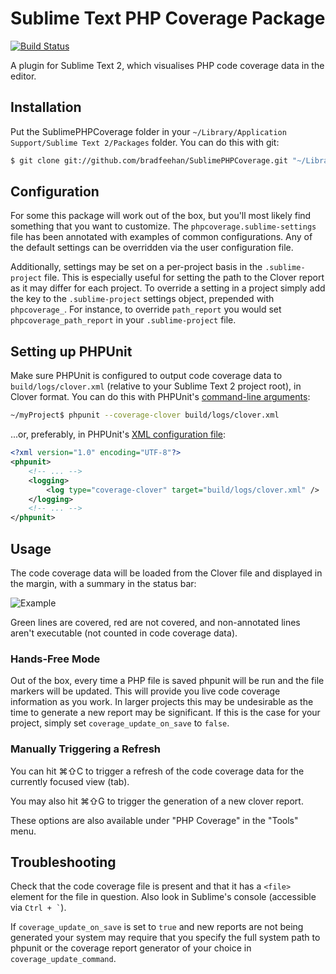 # Sublime Text PHP Coverage Package

[![Build Status](https://travis-ci.org/bradfeehan/SublimePHPCoverage.png?branch=master)](https://travis-ci.org/bradfeehan/SublimePHPCoverage)

A plugin for Sublime Text 2, which visualises PHP code coverage data in
the editor.

## Installation

Put the SublimePHPCoverage folder in your
`~/Library/Application Support/Sublime Text 2/Packages` folder. You can
do this with git:

```bash
$ git clone git://github.com/bradfeehan/SublimePHPCoverage.git "~/Library/Application Support/Sublime Text 2/Packages/SublimePHPCoverage"
```

## Configuration

For some this package will work out of the box, but you'll most likely find
something that you want to customize. The `phpcoverage.sublime-settings` file
has been annotated with examples of common configurations.  Any of the default
settings can be overridden via the user configuration file.

Additionally, settings may be set on a per-project basis in the `.sublime-project`
file. This is especially useful for setting the path to the Clover report as it may differ for each project. To override a setting in a project simply add the key to the `.sublime-project`
settings object, prepended with `phpcoverage_`. For instance, to override
`path_report` you would set `phpcoverage_path_report` in your `.sublime-project`
file.

## Setting up PHPUnit

Make sure PHPUnit is configured to output code coverage data to
`build/logs/clover.xml` (relative to your Sublime Text 2 project
root), in Clover format. You can do this with PHPUnit's
[command-line arguments][1]:

```bash
~/myProject$ phpunit --coverage-clover build/logs/clover.xml
```

...or, preferably, in PHPUnit's [XML configuration file][2]:

```xml
<?xml version="1.0" encoding="UTF-8"?>
<phpunit>
	<!-- ... -->
	<logging>
		<log type="coverage-clover" target="build/logs/clover.xml" />
	</logging>
	<!-- ... -->
</phpunit>
```


## Usage

The code coverage data will be loaded from the Clover file and
displayed in the margin, with a summary in the status bar:

![Example](http://i.imgur.com/4ASco.png)

Green lines are covered, red are not covered, and non-annotated lines
aren't executable (not counted in code coverage data).

### Hands-Free Mode

Out of the box, every time a PHP file is saved phpunit will be run and
the file markers will be updated.  This will provide you live code coverage
information as you work. In larger projects this may be undesirable as
the time to generate a new report may be significant.  If this is the case
for your project, simply set `coverage_update_on_save` to `false`.

### Manually Triggering a Refresh

You can hit ⌘⇧C to trigger a refresh of the code coverage data for the
currently focused view (tab).

You may also hit ⌘⇧G to trigger the generation of a new clover report.

These options are also available under "PHP Coverage" in the "Tools" menu.

## Troubleshooting

Check that the code coverage file is present and that it has a `<file>`
element for the file in question. Also look in Sublime's console (accessible
via <code>Ctrl + `</code>).

If `coverage_update_on_save` is set to `true` and new reports are not being
generated your system may require that you specify the full system path to
phpunit or the coverage report generator of your choice in
`coverage_update_command`.

[1]: <http://www.phpunit.de/manual/current/en/textui.html#textui.clioptions> "PHPUnit Command-Line Switches"
[2]: <http://www.phpunit.de/manual/current/en/appendixes.configuration.html> "PHPUnit XML Configuration File"
